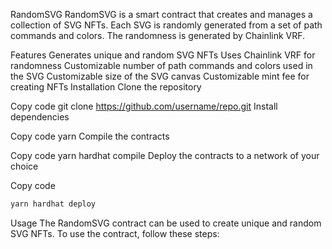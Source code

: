RandomSVG
RandomSVG is a smart contract that creates and manages a collection of SVG NFTs. Each SVG is randomly generated from a set of path commands and colors. The randomness is generated by Chainlink VRF.

Features
Generates unique and random SVG NFTs
Uses Chainlink VRF for randomness
Customizable number of path commands and colors used in the SVG
Customizable size of the SVG canvas
Customizable mint fee for creating NFTs
Installation
Clone the repository

Copy code
git clone https://github.com/username/repo.git
Install dependencies

Copy code
yarn
Compile the contracts

Copy code
yarn hardhat compile
Deploy the contracts to a network of your choice

Copy code
```javascript
yarn hardhat deploy
```
Usage
The RandomSVG contract can be used to create unique and random SVG NFTs. To use the contract, follow these steps:
